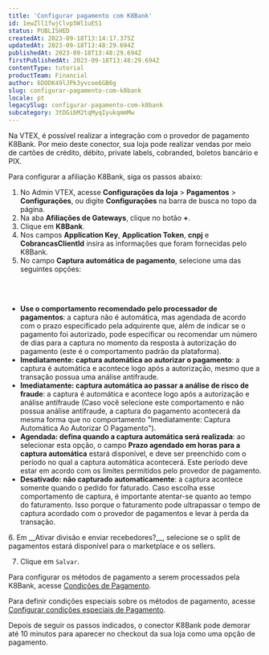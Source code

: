```yaml
---
title: 'Configurar pagamento com K8Bank'
id: 1ewZll1fwjClvp5Wl1uES1
status: PUBLISHED
createdAt: 2023-09-18T13:14:17.375Z
updatedAt: 2023-09-18T13:48:29.694Z
publishedAt: 2023-09-18T13:48:29.694Z
firstPublishedAt: 2023-09-18T13:48:29.694Z
contentType: tutorial
productTeam: Financial
author: 6DODK49lJPk3yvcoe6GB6g
slug: configurar-pagamento-com-k8bank
locale: pt
legacySlug: configurar-pagamento-com-k8bank
subcategory: 3tDGibM2tqMyqIyukqmmMw
---
```


Na VTEX, é possível realizar a integração com o provedor de pagamento K8Bank. Por meio deste conector, sua loja pode realizar vendas por meio de cartões de crédito, débito, private labels, cobranded, boletos bancário e PIX.

Para configurar a afiliação K8Bank, siga os passos abaixo:

1. No Admin VTEX, acesse __Configurações da loja__ > __Pagamentos__ > __Configurações__, ou digite __Configurações__ na barra de busca no topo da página.
2. Na aba __Afiliações de Gateways__, clique no botão __+__.
3. Clique em __K8Bank__.
4. Nos campos __Application Key__, __Application Token__, __cnpj__ e __CobrancasClientId__ insira as informações que foram fornecidas pelo K8Bank.
5. No campo __Captura automática de pagamento__, selecione uma das seguintes opções:
<br>
<ul>
<br>
    	<li><b>Use o comportamento recomendado pelo processador de pagamentos</b>: a captura não é automática, mas agendada de acordo com o prazo especificado pela adquirente que, além de indicar se o pagamento foi autorizado, pode especificar ou recomendar um número de dias para a captura no momento da resposta à autorização do pagamento (este é o comportamento padrão da plataforma).</li>
    	<li><b>Imediatamente: captura automática ao autorizar o pagamento</b>: a captura é automática e acontece logo após a autorização, mesmo que a transação possua uma análise antifraude.</li>
   		<li><b>Imediatamente: captura automática ao passar a análise de risco de fraude</b>: a captura é automática e acontece logo após a autorização e análise antifraude (Caso você selecione este comportamento e não possua análise antifraude, a captura do pagamento acontecerá da mesma forma que no comportamento "Imediatamente: Captura Automática Ao Autorizar O Pagamento").</li>
   		<li><b>Agendada: defina quando a captura automática será realizada</b>: ao selecionar esta opção, o campo <b>Prazo agendado em horas para a captura automática</b> estará disponível, e deve ser preenchido com o período no qual a captura automática acontecerá. Este período deve estar em acordo com os limites permitidos pelo provedor de pagamento.</li>        
   		<li><b>Desativado: não capturado automaticamente</b>: a captura acontece somente quando o pedido for faturado. Caso escolha esse comportamento de captura, é importante atentar-se quanto ao tempo do faturamento. Isso porque o faturamento pode ultrapassar o tempo de captura acordado com o provedor de pagamentos e levar à perda da transação.</li>
</ul>
6. Em __Ativar divisão e enviar recebedores?__, selecione se o split de pagamentos estará disponível para o marketplace e os sellers.

7. Clique em `Salvar`.

Para configurar os métodos de pagamento a serem processados pela K8Bank, acesse [Condições de Pagamento](https://help.vtex.com/pt/tutorial/condicoes-de-pagamento). 

Para definir condições especiais sobre os métodos de pagamento, acesse [Configurar condições especiais de Pagamento](https://help.vtex.com/pt/tutorial/condicoes-especiais--tutorials_456#).

Depois de seguir os passos indicados, o conector K8Bank pode demorar até 10 minutos para aparecer no checkout da sua loja como uma opção de pagamento. 
